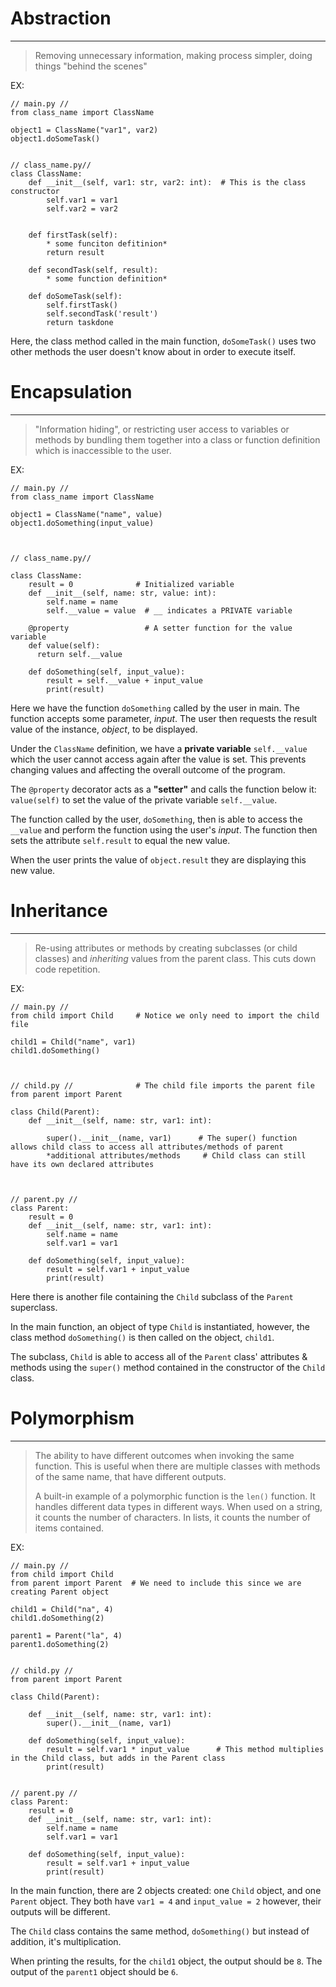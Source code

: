 # **Abstraction**
___
>Removing unnecessary information, making process simpler, doing things "behind the scenes"

EX:
```
// main.py //
from class_name import ClassName

object1 = ClassName("var1", var2) 
object1.doSomeTask()


// class_name.py//
class ClassName:
    def __init__(self, var1: str, var2: int):  # This is the class constructor
        self.var1 = var1
        self.var2 = var2
        
        
    def firstTask(self):
        * some funciton defitinion*
        return result
    
    def secondTask(self, result):
        * some function definition*
        
    def doSomeTask(self):
        self.firstTask()
        self.secondTask('result')
        return taskdone
```
Here, the class method called in the main function, `doSomeTask()` uses two other methods the user doesn't know about in order to execute itself.


# **Encapsulation**
___
>"Information hiding", or restricting user access to variables or methods by 
> bundling them together into a class or function definition which is inaccessible to the user.

EX: 
```
// main.py //
from class_name import ClassName

object1 = ClassName("name", value)
object1.doSomething(input_value)



// class_name.py//

class ClassName:
    result = 0              # Initialized variable 
    def __init__(self, name: str, value: int):
        self.name = name
        self.__value = value  # __ indicates a PRIVATE variable

    @property                 # A setter function for the value variable
    def value(self):
      return self.__value

    def doSomething(self, input_value):
        result = self.__value + input_value
        print(result)
```
Here we have the function `doSomething` called by the user in main. The function accepts some parameter, _input_. 
The user then requests the result value of the instance, _object_, to be displayed. 

Under the `ClassName` definition, we have a **private variable** `self.__value` which the user cannot access again after the value is set. This 
prevents changing values and affecting the overall outcome of the program. 

The `@property` decorator acts as a **"setter"** and calls the function below it: `value(self)` 
to set the value of the private variable `self.__value`.


The function called by the user, `doSomething`, then is able to access the `__value` and perform the function using the user's _input_. 
The function then sets the attribute `self.result` to equal the new value. 

When the user prints the value of `object.result` they are displaying this new value.


# **Inheritance**
___
>Re-using attributes or methods by creating subclasses (or child classes) and _inheriting_ values from the parent class. 
> This cuts down code repetition. 

EX:
```
// main.py //
from child import Child     # Notice we only need to import the child file

child1 = Child("name", var1)
child1.doSomething()



// child.py //              # The child file imports the parent file
from parent import Parent

class Child(Parent):
    def __init__(self, name: str, var1: int):
    
        super().__init__(name, var1)      # The super() function allows child class to access all attributes/methods of parent
        *additional attributes/methods     # Child class can still have its own declared attributes



// parent.py //
class Parent:
    result = 0
    def __init__(self, name: str, var1: int):
        self.name = name
        self.var1 = var1

    def doSomething(self, input_value):
        result = self.var1 + input_value
        print(result)
```
Here there is another file containing the `Child` subclass of the `Parent` superclass. 

In the main function, an object of type `Child` is instantiated, however, the class method `doSomething()` is then called on the object, `child1`. 

The subclass, `Child` is able to access all of the `Parent` class' attributes & methods using the `super()` method contained in
the constructor of the `Child` class. 


# **Polymorphism**
___
>The ability to have different outcomes when invoking the same function. This is useful when there are multiple classes with
> methods of the same name, that have different outputs. 
> 
> A built-in example of a polymorphic function is the `len()` function. It handles different data types in different ways. 
>When used on a string, it counts the number of characters. In lists, it counts the number of items contained. 

EX:
```
// main.py //
from child import Child
from parent import Parent  # We need to include this since we are creating Parent object

child1 = Child("na", 4)
child1.doSomething(2)

parent1 = Parent("la", 4)
parent1.doSomething(2)


// child.py //              
from parent import Parent

class Child(Parent):

    def __init__(self, name: str, var1: int):
        super().__init__(name, var1)

    def doSomething(self, input_value):
        result = self.var1 * input_value      # This method multiplies in the Child class, but adds in the Parent class
        print(result)


// parent.py //
class Parent:
    result = 0
    def __init__(self, name: str, var1: int):
        self.name = name
        self.var1 = var1

    def doSomething(self, input_value):
        result = self.var1 + input_value
        print(result)

```
In the main function, there are 2 objects created: one `Child` object, and one `Parent` object. 
They both have `var1 = 4` and `input_value = 2` however, their outputs will be different. 

The `Child` class contains the same method, `doSomething()` but instead of addition, it's multiplication. 

When printing the results, for the `child1` object, the output should be `8`. The output of the `parent1` object should be `6`.






